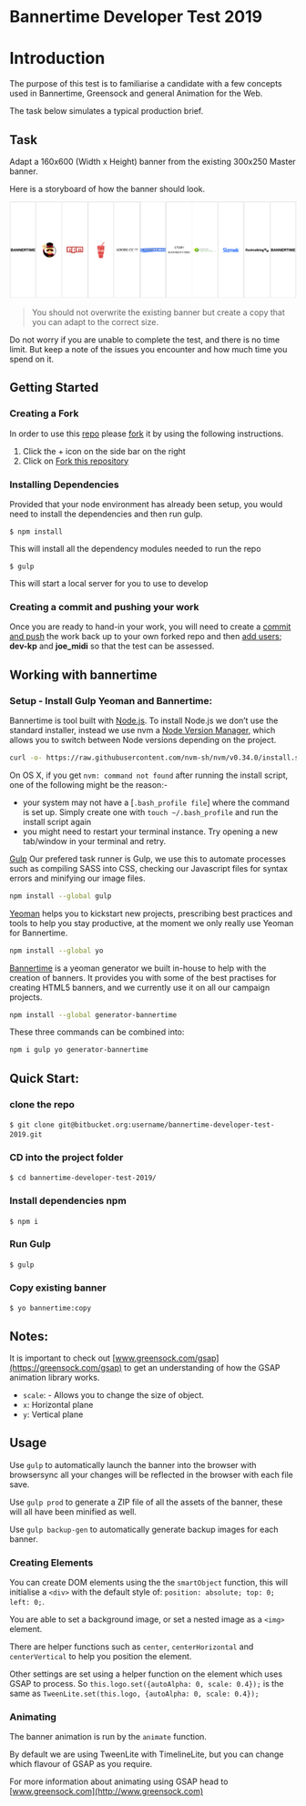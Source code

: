 # Bannertime Developer Test 2019
# Introduction

The purpose of this test is to familiarise a candidate with a few concepts used in Bannertime, Greensock and general Animation for the Web.

The task below simulates a typical production brief.

## Task

Adapt a 160x600 (Width x Height) banner from the existing 300x250 Master banner.

Here is a storyboard of how the banner should look.

![160x600 Storyboard](storyboards/storyboard-160x600.jpg)

> You should not overwrite the existing banner but create a copy that you can adapt to the correct size.

Do not worry if you are unable to complete the test, and there is no time limit. But keep a note of the issues you encounter and how much time you spend on it.

## Getting Started

### Creating a Fork

In order to use this [repo](https://confluence.atlassian.com/bitbucket/repositories-675385631.html) please [fork](https://confluence.atlassian.com/bitbucket/forking-a-repository-221449527.html) it by using the following instructions.

1. Click the + icon on the side bar on the right
2. Click on [Fork this repository](https://bitbucket.org/jf-cdp/bannertime-developer-test-2019/fork)

### Installing Dependencies

Provided that your node environment has already been setup, you would need to install the dependencies and then run gulp.

```
$ npm install
```
This will install all the dependency modules needed to run the repo

```
$ gulp
```
This will start a local server for you to use to develop

### Creating a commit and pushing your work

Once you are ready to hand-in your work, you will need to create a [commit and push](https://confluence.atlassian.com/bitbucketserver062/commit-and-push-changes-to-bitbucket-server-969536562.html) the work back up to your own forked repo and then [add users](https://confluence.atlassian.com/bitbucketserver/using-repository-permissions-776639771.html); **dev-kp** and **joe_midi** so that the test can be assessed. 

## Working with bannertime

### Setup - Install Gulp Yeoman and Bannertime:

Bannertime is tool built with [Node.js](https://nodejs.org/en/).
To install Node.js we don’t use the standard installer, instead we use nvm a [Node Version Manager](https://github.com/nvm-sh/nvm), which allows you to switch between Node versions depending on the project.

```bash
curl -o- https://raw.githubusercontent.com/nvm-sh/nvm/v0.34.0/install.sh | bash
```

On OS X, if you get `nvm: command not found` after running the install script, one of the following might be the reason:-

  - your system may not have a [`.bash_profile file`] where the command is set up. Simply create one with `touch ~/.bash_profile` and run the install script again
  - you might need to restart your terminal instance. Try opening a new tab/window in your terminal and retry.


[Gulp](http://gulpjs.com/) Our prefered task runner is Gulp, we use this to automate processes such as compiling SASS into CSS, checking our Javascript files for syntax errors and minifying our image files.
```bash
npm install --global gulp
```

[Yeoman](http://yeoman.io/) helps you to kickstart new projects, prescribing best practices and tools to help you stay productive, at the moment we only really use Yeoman for Bannertime.
```bash
npm install --global yo
```

[Bannertime](https://github.com/pyramidium/generator-bannertime) is a yeoman generator we built in-house to help with the creation of banners. It provides you with some of the best practises for creating HTML5 banners, and we currently use it on all our campaign projects.
```bash
npm install --global generator-bannertime
```

These three commands can be combined into:
```bash
npm i gulp yo generator-bannertime
```

## Quick Start:

### clone the repo
`$ git clone git@bitbucket.org:username/bannertime-developer-test-2019.git`

### CD into the project folder
`$ cd bannertime-developer-test-2019/`

### Install dependencies npm
`$ npm i`

### Run Gulp
`$ gulp`

### Copy existing banner
`$ yo bannertime:copy`

## Notes:
It is important to check out [www.greensock.com/gsap](https://greensock.com/gsap) to get an understanding of how the GSAP animation library works. 

* `scale`: - Allows you to change the size of object.
* `x`: Horizontal plane
* `y`: Vertical plane

## Usage

Use `gulp` to automatically launch the banner into the browser with browsersync all your changes will be reflected in the browser with each file save.

Use `gulp prod` to generate a ZIP file of all the assets of the banner, these will all have been minified as well.

Use `gulp backup-gen` to automatically generate backup images for each banner.

### Creating Elements

You can create DOM elements using the the `smartObject` function, this will initialise a `<div>` with the default style of: `position: absolute; top: 0; left: 0;`.

You are able to set a background image, or set a nested image as a `<img>` element.

There are helper functions such as `center`, `centerHorizontal` and `centerVertical` to help you position the element.

Other settings are set using a helper function on the element which uses GSAP to process. So `this.logo.set({autoAlpha: 0, scale: 0.4});` is the same as `TweenLite.set(this.logo, {autoAlpha: 0, scale: 0.4});`

### Animating

The banner animation is run by the `animate` function.

By default we are using TweenLite with TimelineLite, but you can change which flavour of GSAP as you require.

For more information about animating using GSAP head to [www.greensock.com](http://www.greensock.com)